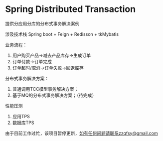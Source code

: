 # Spring Distributed Transaction
提供分应用分库的分布式事务解决案例

涉及技术栈
Spring boot + Feign + Redisson + tkMybatis

业务流程：
1. 用户购买产品->减去产品库存->生成订单
2. 订单付款->订单完成
3. 订单超时/取消->订单失败->回退库存

分布式事务解决方案：
1. 普通调用TCC模型事务解决方案；
2. 基于MQ的分布式事务解决方案；（待完成）

性能压测
1. 应用TPS
2. 数据库TPS

由于目前工作过忙，该项目暂停更新，如有任何问题请联系zzqfsy@gmail.com